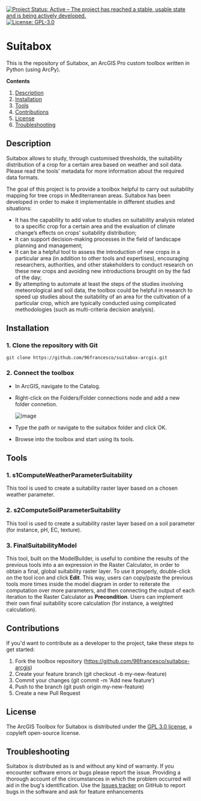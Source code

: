 <a href="https://www.repostatus.org/#active"><img src="https://www.repostatus.org/badges/latest/active.svg" alt="Project Status: Active – The project has reached a stable, usable state and is being actively developed." /></a>
[![License: GPL-3.0](https://img.shields.io/github/license/96francesco/suitabox-arcgis)](https://opensource.org/licenses/GPL-3.0)

# Suitabox
This is the repository of Suitabox, an ArcGIS Pro custom toolbox written in Python (using ArcPy).

**Contents**
1. [Description](#description)
2. [Installation](#installation)
3. [Tools](#tools)
4. [Contributions](#contributions)
5. [License](#license)
6. [Troubleshooting](#troubleshooting)

## Description
Suitabox allows to study, through customised thresholds, the suitability distribution of a crop for a certain area based on weather and soil data. 
Please read the tools' metadata for more information about the required data formats. 

The goal of this project is to provide a toolbox helpful to carry out suitability mapping for tree crops in Mediterranean areas. Suitabox has been developed in order to make it implementable in different studies and situations:
  - It has the capability to add value to studies on suitability analysis related to a specific crop for a certain area and the evaluation of climate change’s effects on crops’ suitability distribution;
  - It can support decision-making processes in the field of landscape planning and management;
  - It can be a helpful tool to assess the introduction of new crops in a particular area (in addition to other tools and expertises), encouraging researchers, authorities, and other stakeholders to conduct research on these new crops and avoiding new introductions brought on by the fad of the day;
  - By attempting to automate at least the steps of the studies involving meteorological and soil data, the toolbox could be helpful in research to speed up studies about the suitability of an area for the cultivation of a particular crop, which are typically conducted using complicated methodologies (such as multi-criteria decision analysis).

## **Installation**
### 1. Clone the repository with Git
```
git clone https://github.com/96francesco/suitabox-arcgis.git
```

### 2. Connect the toolbox
* In ArcGIS, navigate to the Catalog.
* Right-click on the Folders/Folder connections node and add a new folder connetion.

  ![image](https://user-images.githubusercontent.com/88101466/171161987-b8f00be5-c190-4152-84d2-f49a1974c2a0.png)
* Type the path or navigate to the suitabox folder and click OK.
* Browse into the toolbox and start using its tools. 


## **Tools**
### 1. **s1ComputeWeatherParameterSuitability**
This tool is used to create a suitability raster layer based on a chosen weather parameter. 

### 2. s2ComputeSoilParameterSuitability
This tool is used to create a suitability raster layer based on a soil parameter (for instance, pH, EC, texture).

### 3. FinalSuitabilityModel
This tool, built on the ModelBuilder, is useful to combine the results of the previous tools into a an expression in the Raster Calculator, in order to obtain a final, global suitability raster layer. To use it properly, double-click on the tool icon and click **Edit**. This way, users can copy/paste the previous tools more times inside the model diagram in order to reiterate the computation over more parameters, and then connecting the output of each iteration to the Raster Calculator as **Precondition**. Users can implement their own final suitability score calculation (for instance, a weighted calculation). 

## **Contributions**
If you'd want to contribute as a developer to the project, take these steps to get started:

  1. Fork the toolbox repository (https://github.com/96francesco/suitabox-arcgis)
  2. Create your feature branch (git checkout -b my-new-feature)
  3. Commit your changes (git commit -m 'Add new feature')
  4. Push to the branch (git push origin my-new-feature)
  5. Create a new Pull Request

## **License**
The ArcGIS Toolbox for Suitabox is distributed under the [GPL 3.0 license](https://opensource.org/licenses/GPL-3.0), a copyleft open-source license.

## **Troubleshooting**
Suitabox is distributed as is and without any kind of warranty. If you encounter software errors or bugs please report the issue. Providing a thorough account of the circumstances in which the problem occurred will aid in the bug's identification. Use the [Issues tracker](https://github.com/96francesco/suitabox/issues) on GitHub to report bugs in the software and ask for feature enhancements


